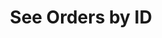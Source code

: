 ---
title: See Orders by ID
position_number: 4
type: get
description: /az/future/trade/v1/order/detail
parameters:
  - name: orderId
    type: integer
    mandatory: true
    default: N/A
    description: Order ID
    ranges:
content_markdown: |-

               #### **Limit Flow Rules**

               200/s/apikey
left_code_blocks:
  - code_block: "public void getMarketConfig() {\r\n\tString text = HttpUtil.get(URL + \"/data/api/az/future/trade/v1/getMarketConfig\");\r\n\tSystem.out.println(text);\r\n}"
    title: Java
    language: java
right_code_blocks:
  - code_block: |-
      {
        "error": {
          "code": "",
          "msg": ""
        },
        "msgInfo": "success",
        "returnCode": 0,
        "result": {
            "orderId": "554854882113899648", //Order id
            "symbol": "btc_usdt",            //Trading pair
            "contractSize": 1.0E-4,          //Contract size
            "orderType": "LIMIT",            //Order type
            "orderSide": "BUY",              //Order side
            "positionSide": "LONG",          //Position side
            "positionType": "CROSSED",       //Position type
            "timeInForce": "GTC",            //Valid type
            "closePosition": false,          //Whether to close all when order condition is triggered
            "price": "26972.9",              //Order price
            "origQty": "4",                  //Quantity (Cont)
            "executedQty": "0",              //Volume (Cont)
            "marginFrozen": "0.539458",      //Occupied margin
            "sourceType": "DEFAULT",         //Source type
            "forceClose": false,             //Is it a liquidation order
            "leverage": 20,                  //Leverage
            "state": "NEW",                  //Order state:NEW：New order (unfilled);PARTIALLY_FILLED:Partial deal;PARTIALLY_CANCELED:Partial revocation;FILLED:Filled;CANCELED:Cancled;REJECTED:Order failed;EXPIRED：Expired
            "createdTime": 1761989712601,    //Create time
            "updatedTime": 1761989712656,    //Update time
            "welfareAccount": false,         //Is Trial Fund
            "markPrice": "110037.1",         //Mark Price
            "profit": false                  //Is Take-Profit/Stop-Loss Order Triggered
        }
      }
    title: Response
    language: json
---